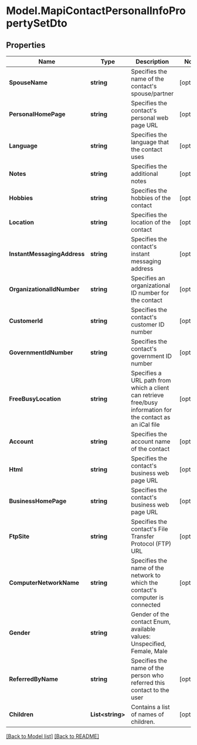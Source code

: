 # Model.MapiContactPersonalInfoPropertySetDto
## Properties
Name | Type | Description | Notes
------------ | ------------- | ------------- | -------------
**SpouseName** | **string** | Specifies the name of the contact&#39;s spouse/partner              | [optional] 
**PersonalHomePage** | **string** | Specifies the contact&#39;s personal web page URL              | [optional] 
**Language** | **string** | Specifies the language that the contact uses              | [optional] 
**Notes** | **string** | Specifies the additional notes              | [optional] 
**Hobbies** | **string** | Specifies the hobbies of the contact              | [optional] 
**Location** | **string** | Specifies the location of the contact              | [optional] 
**InstantMessagingAddress** | **string** | Specifies the contact&#39;s instant messaging address              | [optional] 
**OrganizationalIdNumber** | **string** | Specifies an organizational ID number for the contact              | [optional] 
**CustomerId** | **string** | Specifies the contact&#39;s customer ID number              | [optional] 
**GovernmentIdNumber** | **string** | Specifies the contact&#39;s government ID number              | [optional] 
**FreeBusyLocation** | **string** | Specifies a URL path from which a client can retrieve free/busy information for the contact as an iCal file              | [optional] 
**Account** | **string** | Specifies the account name of the contact              | [optional] 
**Html** | **string** | Specifies the contact&#39;s business web page URL              | [optional] 
**BusinessHomePage** | **string** | Specifies the contact&#39;s business web page URL              | [optional] 
**FtpSite** | **string** | Specifies the contact&#39;s File Transfer Protocol (FTP) URL              | [optional] 
**ComputerNetworkName** | **string** | Specifies the name of the network to which the contact&#39;s computer is connected              | [optional] 
**Gender** | **string** | Gender of the contact Enum, available values: Unspecified, Female, Male | 
**ReferredByName** | **string** | Specifies the name of the person who referred this contact to the user              | [optional] 
**Children** | **List&lt;string&gt;** | Contains a list of names of children.              | [optional] 



[[Back to Model list]](Models.doc) [[Back to README]](README.md)


